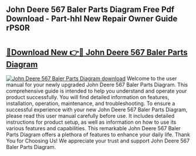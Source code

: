 ## John Deere 567 Baler Parts Diagram Free Pdf Download - Part-hhI New Repair Owner Guide rPS0R

# <h2><a href="http://dfmlpnp.blite.top/?on=John+Deere+567+Baler+Parts+Diagram">🔗Download New 👉🔴 John Deere 567 Baler Parts Diagram</a></h2>

[![John Deere 567 Baler Parts Diagram download](https://i.imgur.com/lujVjoI.png)](http://dfmlpnp.blite.top/?on=John+Deere+567+Baler+Parts+Diagram)
Welcome to the user manual for your newly upgraded John Deere 567 Baler Parts Diagram. This comprehensive guide is intended to help you understand and operate your product successfully. You will find detailed information on features, installation, operation, maintenance, and troubleshooting. To ensure a successful experience with your new John Deere 567 Baler Parts Diagram, please read this user manual carefully before use. It includes detailed instructions for product setup, as well as information on how to use its various features and capabilities. This remarkable John Deere 567 Baler Parts Diagram offers a plethora of features to enhance your daily life. Thank You for Choosing Us! We appreciate your trust and support John Deere 567 Baler Parts Diagram.
